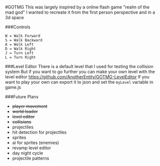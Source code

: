 #GOTMG
This was largely inspired by a online flash game "realm of the mad god"
I wanted to recreate it from the first person perspective and in a 3d space

###Controls
```
W = Walk Forward
S = Walk Backward
A = Walk Left
D = Walk Right
J = Turn Left
L = Turn Right
```

###Level Editor
There is a default level that I used for testing the collision system
But if you want to go further you can make your own level with the level editor
https://github.com/AnotherEntity/GOTMG-LevelEditor
If you want to play your own can export it to json and set the `myLevel` variable in game.js

###Future Plans
* ~~player movement~~
* ~~world loader~~
* ~~level editor~~
* ~~collisions~~
* projectiles
* hit detection for projectiles
* sprites
* ai for sprites (enemies)
* revamp level editor
* day night cycle
* projectile patterns
